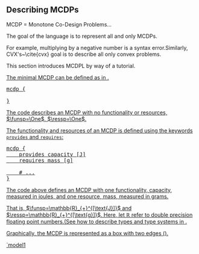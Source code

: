 
## Describing MCDPs

MCDP = Monotone Co-Design Problems...

The goal of the language is to represent all and only MCDPs.

For example, multiplying by a negative number is a syntax error.<footnote>Similarly, CVX's~\cite{cvx} goal is to describe all only convex problems.</footnote>

This section introduces MCDPL by way of a tutorial.

<a href='#this-does-not-exist'/>

The minimal MCDP can be defined as in <a href="#code:empty"/>.


<pre class='mcdp' id='empty' figure-id='code:empty'>
mcdp {

}
</pre>

The code describes an MCDP with no functionality or resources,
$\funsp=\One$, $\ressp=\One$.


The functionality and resources of an MCDP is defined using
the keywords <code>provides</code> and <code>requires</code>:

<pre class='mcdp' id='model1' figure-id='code:model1'>
mcdp {
	provides capacity [J]
	requires mass [g]

	# ...
}
</pre>

The code above defines an MCDP with one functionality, <f>capacity</f>, measured in joules,
and one resource, <r>mass</r>, measured in grams.

That is, $\funsp=\mathbb{R}_{+}^{[\text{J}]}$ and $\ressp=\mathbb{R}_{+}^{[\text{g}]}$. Here, let $\mathbb{R}$ refer to double precision floating point numbers.<footnote>(See how to describe types and type systems in <a href='#sec:types'/>.</footnote>

Graphically, the
MCDP is represented as a box with two edges (<a href="#fig:some"/>).


<render class='ndp_graph_templatized' figure-id="fig:some">
	`model1
</render>
<!--
	The MCDP defined above is, however, unusable, because we have
	not specified how ``capacity`` and ``mass`` relate to one another.
	Graphically, this is represented using purple unconnected arrows:

	<pre class='ndp_graph_expand'>`model1</pre>
-->

### Constant functionality and resources

The MCDP in <a href="#code:model1"/> is not complete, as we have not
defined what constraints <f>capacity</f> and <r>mass</r> must satisfy.

<a href='#code:model2'/> is a minimal example of a complete MCDP.
We have given hard bounds to both <f>capacity</f> and <r>mass</r>.

<table class="col2" >
	<tr>
	<td>
	<pre class='mcdp' id='model2' figure-id="code:model2">
	mcdp {
		provides capacity [J]
		requires mass [g]

		provided capacity ≼ 500 J
		required mass ≽ 100g
	}
	</pre>
	</td><td>
		<render class='ndp_graph_enclosed' figure-id="fig:model2">`model2</render>
	</td></tr>
</table>


### Querying the model


It is possible to query this minimal example. For example:

	$ mcdp-solve minimal 400J

The answer is:

	Minimal resources needed: mass = ↑ 100 g


If we ask for more than the MCDP can provide:

	$ mcdp-solve minimal 600J

we obtain no solutions (the empty set):

	Minimal resources needed: mass = ↑ {}


### Describing relations between functionality and resources

In MCDPs, functionality and resources can depend on each other using
any monotone relations.

The language MCDPL contains as primitives addition,
multiplication, and division. For example, we can describe a linear relation between
mass and capacity, given by the specific energy, using the following line:

<pre class='mcdp_statements'>
	ρ = 4 J / g
	required mass ≽ provided capacity / ρ
</pre>

In the graphical representation (<a href="#fig:model4"/>), there is now
a connection between <f>capacity</f> and <r>mass</r>, with a DP that
multiplies by the inverse of the specific energy.


<table class="col2">
	<tr><td>
		<pre class='mcdp' id='model4'>
		mcdp {
			provides capacity [J]
			requires mass [g]

			# specific energy
			ρ = 4 J / g
			required mass ≽ provided capacity / ρ
		}
		</pre>
	</td><td>
		<render class='ndp_graph_enclosed' figure-id='fig:model4'>`model4</render>
	</td></tr>
</table>



### Units

PyMCDP is picky about units. It will complain if any operation does
not have the required dimensionality. However, as long as the dimensionality
is correct, it will automatically convert to and from equivalent units.
For example, in <a href="#code:conversion"/> the specific energy given
in <mcdp-poset>kWh/kg</mcdp-poset>. The two MCPDs are equivalent. PyMCDP will take care of
the conversions that are needed, and will introduce a conversion from
<mcdp-poset>J*kg/kWh</mcdp-poset> to <mcdp-poset>g</mcdp-poset> (<a href="#fig:conversion"/>).

TODO: add pointers to problems with conversions: Glimli Glider, Ariane?

For example, this is the same example with the specific
energy given in <mcdp-poset>kWh/kg</mcdp-poset>.


<table class="col2">
	<tr><td>
		<pre class='mcdp' id='model5'>
		mcdp {
			provides capacity [J]
			requires mass [g]

			# specific energy
			ρ = 200 kWh / kg
			required mass ≽ provided capacity / ρ
		}
		</pre>
	</td><td>
		<render class='ndp_graph_enclosed_TB' figure-id="fig:conversion">`model5</render>
	</td></tr>
</table>
